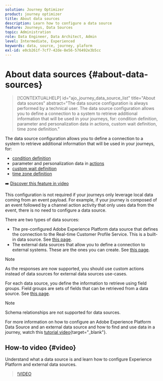 ```yaml
---
solution: Journey Optimizer
product: journey optimizer
title: About data sources
description: Learn how to configure a data source
feature: Journeys, Data Sources
topic: Administration
role: Data Engineer, Data Architect, Admin
level: Intermediate, Experienced
keywords: data, source, journey, plaform
exl-id: e0cb261f-7cf7-42de-8e56-576492e3b5cc
---
```

# About data sources {#about-data-sources}

>[!CONTEXTUALHELP]
>id="ajo_journey_data_source_list"
>title="About data sources"
>abstract="The data source configuration is always performed by a technical user. The data source configuration allows you to define a connection to a system to retrieve additional information that will be used in your journeys, for: condition definition, parameter and personalization data in actions, custom wait definition, time zone definition."

The data source configuration allows you to define a connection to a system to retrieve additional information that will be used in your journeys, for:

* [condition definition](../building-journeys/condition-activity.md)
* parameter and personalization data in [actions](../action/action.md)
* [custom wait definition](../building-journeys/wait-activity.md#custom)
* [time zone definition](../building-journeys/timezone-management.md)

➡️ [Discover this feature in video](#video)

This configuration is not required if your journeys only leverage local data coming from an event payload. For example, if your journey is composed of an event followed by a channel action activity that only uses data from the event, there is no need to configure a data source.

There are two types of data sources:

* The pre-configured Adobe Experience Platform data source that defines the connection to the Real-time Customer Profile Service. This is a built-in data source. See [this page](../datasource/adobe-experience-platform-data-source.md).
* The external data sources that allow you to define a connection to external systems. These are the ones you can create. See [this page](../datasource/external-data-sources.md).

>[!NOTE]
>
>As the responses are now supported, you should use custom actions instead of data sources for external data sources use-cases.

For each data source, you define the information to retrieve using field groups. Field groups are sets of fields that can be retrieved from a data source. See [this page](../datasource/configure-data-sources.md#define-field-groups).

>[!NOTE]
>
>Schema relationships are not supported for data sources.

For more information on how to configure an Adobe Experience Platform Data Source and an external data source and how to find and use data in a journey, watch this [tutorial video](https://experienceleague.adobe.com/docs/journey-optimizer-learn/tutorials/journey-configuration/configure-data-sources.html){target="_blank"}.

## How-to video {#video}

Understand what a data source is and learn how to configure Experience Platform and external data sources.

>[!VIDEO](https://video.tv.adobe.com/v/334256?quality=12)

